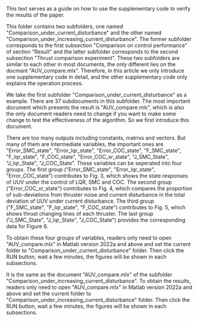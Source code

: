 This text serves as a guide on how to use the supplementary code to verify the results of the paper.

This folder contains two subfolders, one named "Comparison_under_current_disturbance" and the other 
named "Comparison_under_increasing_current_disturbance". The former subfolder corresponds to the 
first subsection "Comparison on control performance" of section "Result" and the latter subfolder 
corresponds to the second subsection "Thrust comparison experiment". These two subfolders are similar 
to each other in most documents, the only different lies on the docmant "AUV_compare.mlx". Therefore, 
in this article we only introduce one supplementary code in detail, and the other supplementary code 
only explains the operation process.

We take the first subfolder "Comparison_under_current_disturbance" as a example. There are 37 
subdocuments in this subfolder. The most important document which presents the result is 
"AUV_compare.mlx", which is also the only document readers need to change if you want to make some
change to test the effectiveness of the algorithm. So we first introduce this document.

There are too many outputs including constants, matrixs and vectors. But many of them are Intermediate
variables, the important ones are "Error_SMC_state", "Error_lqr_state", "Error_COC_state", "F_SMC_state", 
"F_lqr_state", "F_COC_state", "Error_COC_xr_state", "J_SMC_State", "J_lqr_State", "J_COC_State". These 
variables can be seperated into four groups. 
The first group ("Error_SMC_state", "Error_lqr_state", "Error_COC_state") contributes to Fig. 3, which shows 
the state responses of UUV under the control of LQR, SMC and COC. 
The second group ("Error_COC_xr_state") contributes to Fig. 4, which compares the proportion of 
sub-deviations from thruster noise and current disturbance in the total deviation of UUV under current 
disturbance. 
The third group ("F_SMC_state", "F_lqr_state", "F_COC_state") contributes to Fig. 5, which shows thrust 
changing lines of each thruster. 
The last group ("J_SMC_State", "J_lqr_State", "J_COC_State") provides the corresponding data for Figure 6.

To obtain these four groups of variables, readers only need to open "AUV_compare.mlx" in Matlab version 
2022a and above and set the current folder to "Comparison_under_current_disturbance" folder. Then click 
the RUN button, wait a few minutes, the figures will be shown in each subsections.

It is the same as the document "AUV_compare.mlx" of the subfolder 
"Comparison_under_increasing_current_disturbance". To obtain the results, readers only need to open 
"AUV_compare.mlx" in Matlab version 2022a and above and set the current folder to 
"Comparison_under_increasing_current_disturbance" folder. Then click the RUN button, wait a few minutes, 
the figures will be shown in each subsections.
